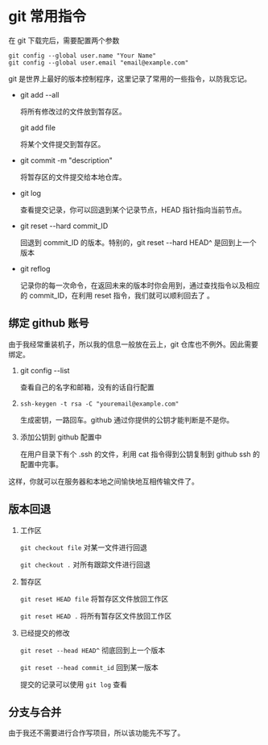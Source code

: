 # git 常用指令

在 git 下载完后，需要配置两个参数

```
git config --global user.name "Your Name"
git config --global user.email "email@example.com"
```

git 是世界上最好的版本控制程序，这里记录了常用的一些指令，以防我忘记。

- git add --all 

  将所有修改过的文件放到暂存区。

  git add file

  将某个文件提交到暂存区。

- git commit -m "description"

  将暂存区的文件提交给本地仓库。

- git log

  查看提交记录，你可以回退到某个记录节点，HEAD 指针指向当前节点。

- git reset --hard commit_ID

  回退到 commit_ID 的版本。特别的，git reset --hard HEAD^ 是回到上一个版本

- git reflog

  记录你的每一次命令，在返回未来的版本时你会用到，通过查找指令以及相应的 commit_ID，在利用 reset 指令，我们就可以顺利回去了 。

## 绑定 github 账号

由于我经常重装机子，所以我的信息一般放在云上，git 仓库也不例外。因此需要绑定。

1. git config --list 

   查看自己的名字和邮箱，没有的话自行配置

2. `ssh-keygen -t rsa -C "youremail@example.com"`

   生成密钥，一路回车。github 通过你提供的公钥才能判断是不是你。

3. 添加公钥到 github 配置中

   在用户目录下有个 .ssh 的文件，利用 cat 指令得到公钥复制到 github ssh 的配置中完事。

这样，你就可以在服务器和本地之间愉快地互相传输文件了。

## 版本回退

1. 工作区

   `git checkout file` 对某一文件进行回退

   `git checkout .` 对所有跟踪文件进行回退

2. 暂存区

   `git reset HEAD file` 将暂存区文件放回工作区

   `git reset HEAD .` 将所有暂存区文件放回工作区

3. 已经提交的修改

   `git reset --head HEAD^` 彻底回到上一个版本

   `git reset --head commit_id` 回到某一版本

   提交的记录可以使用 `git log` 查看

## 分支与合并

由于我还不需要进行合作写项目，所以该功能先不写了。